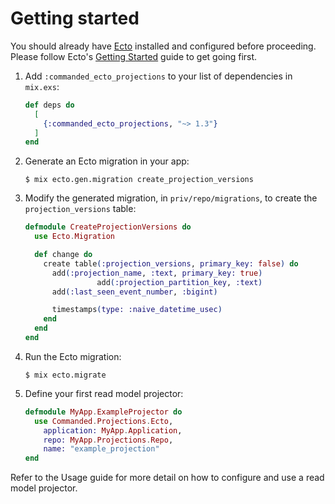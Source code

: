 # Getting started

You should already have [Ecto](https://github.com/elixir-ecto/ecto) installed and configured before proceeding. Please follow Ecto's [Getting Started](https://hexdocs.pm/ecto/getting-started.html) guide to get going first.

1. Add `:commanded_ecto_projections` to your list of dependencies in `mix.exs`:

    ```elixir
    def deps do
      [
        {:commanded_ecto_projections, "~> 1.3"}
      ]
    end
    ```

2. Generate an Ecto migration in your app:

    ```console
    $ mix ecto.gen.migration create_projection_versions
    ```

3. Modify the generated migration, in `priv/repo/migrations`, to create the `projection_versions` table:

    ```elixir
    defmodule CreateProjectionVersions do
      use Ecto.Migration

      def change do
        create table(:projection_versions, primary_key: false) do
          add(:projection_name, :text, primary_key: true)
					add(:projection_partition_key, :text)
          add(:last_seen_event_number, :bigint)

          timestamps(type: :naive_datetime_usec)
        end
      end
    end
    ```

5. Run the Ecto migration:

    ```console
    $ mix ecto.migrate
    ```

6. Define your first read model projector:

    ```elixir
    defmodule MyApp.ExampleProjector do
      use Commanded.Projections.Ecto,
        application: MyApp.Application,
        repo: MyApp.Projections.Repo,
        name: "example_projection"
    end
    ```

Refer to the Usage guide for more detail on how to configure and use a read model projector.

